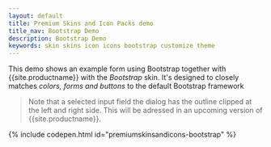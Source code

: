 ```yaml
---
layout: default
title: Premium Skins and Icon Packs demo
title_nav: Bootstrap Demo
description: Bootstrap Demo
keywords: skin skins icon icons bootstrap customize theme
---
```


This demo shows an example form using Bootstrap together with {{site.productname}} with the _Bootstrap_ skin. It's designed to closely matches _colors, forms and buttons_ to the default Bootstrap framework

>Note that a selected input field the dialog has the outline clipped at the left and right side. This will be adressed in an upcoming version of {{site.productname}}.

{% include codepen.html id="premiumskinsandicons-bootstrap" %}

